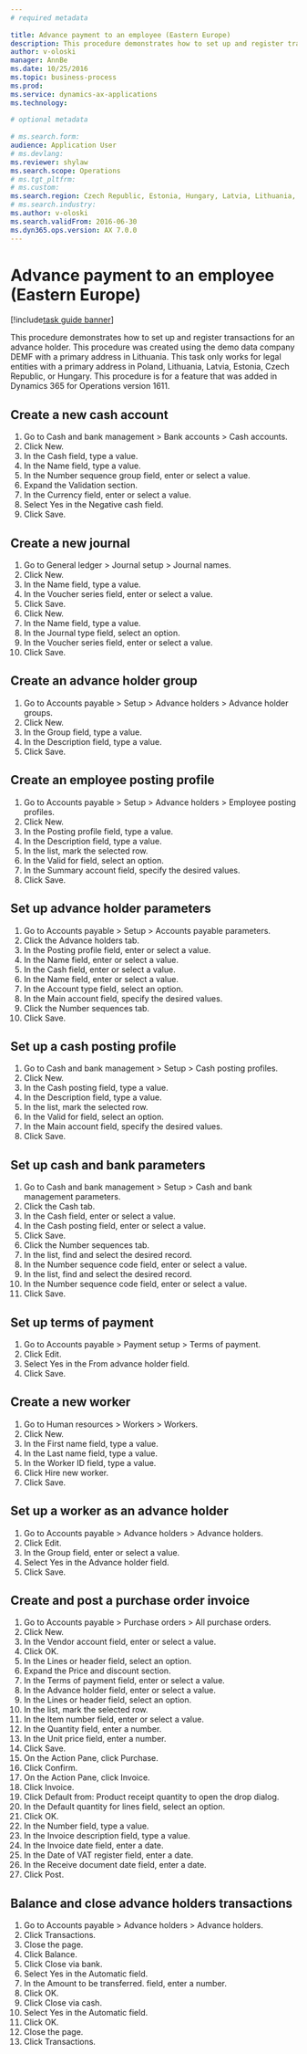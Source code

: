```yaml
--- 
# required metadata 
 
title: Advance payment to an employee (Eastern Europe)
description: This procedure demonstrates how to set up and register transactions for an advance holder. 
author: v-oloski
manager: AnnBe 
ms.date: 10/25/2016
ms.topic: business-process 
ms.prod:  
ms.service: dynamics-ax-applications 
ms.technology:  
 
# optional metadata 
 
# ms.search.form:   
audience: Application User 
# ms.devlang:  
ms.reviewer: shylaw
ms.search.scope: Operations 
# ms.tgt_pltfrm:  
# ms.custom:  
ms.search.region: Czech Republic, Estonia, Hungary, Latvia, Lithuania, Poland, Russia
# ms.search.industry: 
ms.author: v-oloski
ms.search.validFrom: 2016-06-30 
ms.dyn365.ops.version: AX 7.0.0 
---
```

# Advance payment to an employee (Eastern Europe)

[!include[task guide banner](../../includes/task-guide-banner.md)]

This procedure demonstrates how to set up and register transactions for an advance holder. This procedure was created using the demo data company DEMF with a primary address in Lithuania. This task only works for legal entities with a primary address in Poland, Lithuania, Latvia, Estonia, Czech Republic, or Hungary. This procedure is for a feature that was added in Dynamics 365 for Operations version 1611.


## Create a new cash account
1. Go to Cash and bank management > Bank accounts > Cash accounts.
2. Click New.
3. In the Cash field, type a value.
4. In the Name field, type a value.
5. In the Number sequence group field, enter or select a value.
6. Expand the Validation section.
7. In the Currency field, enter or select a value.
8. Select Yes in the Negative cash field.
9. Click Save.

## Create a new journal
1. Go to General ledger > Journal setup > Journal names.
2. Click New.
3. In the Name field, type a value.
4. In the Voucher series field, enter or select a value.
5. Click Save.
6. Click New.
7. In the Name field, type a value.
8. In the Journal type field, select an option.
9. In the Voucher series field, enter or select a value.
10. Click Save.

## Create an advance holder group
1. Go to Accounts payable > Setup > Advance holders > Advance holder groups.
2. Click New.
3. In the Group field, type a value.
4. In the Description field, type a value.
5. Click Save.

## Create an employee posting profile
1. Go to Accounts payable > Setup > Advance holders > Employee posting profiles.
2. Click New.
3. In the Posting profile field, type a value.
4. In the Description field, type a value.
5. In the list, mark the selected row.
6. In the Valid for field, select an option.
7. In the Summary account field, specify the desired values.
8. Click Save.

## Set up advance holder parameters
1. Go to Accounts payable > Setup > Accounts payable parameters.
2. Click the Advance holders tab.
3. In the Posting profile field, enter or select a value.
4. In the Name field, enter or select a value.
5. In the Cash field, enter or select a value.
6. In the Name field, enter or select a value.
7. In the Account type field, select an option.
8. In the Main account field, specify the desired values.
9. Click the Number sequences tab.
10. Click Save.

## Set up a cash posting profile
1. Go to Cash and bank management > Setup > Cash posting profiles.
2. Click New.
3. In the Cash posting field, type a value.
4. In the Description field, type a value.
5. In the list, mark the selected row.
6. In the Valid for field, select an option.
7. In the Main account field, specify the desired values.
8. Click Save.

## Set up cash and bank parameters
1. Go to Cash and bank management > Setup > Cash and bank management parameters.
2. Click the Cash tab.
3. In the Cash field, enter or select a value.
4. In the Cash posting field, enter or select a value.
5. Click Save.
6. Click the Number sequences tab.
7. In the list, find and select the desired record.
8. In the Number sequence code field, enter or select a value.
9. In the list, find and select the desired record.
10. In the Number sequence code field, enter or select a value.
11. Click Save.

## Set up terms of payment
1. Go to Accounts payable > Payment setup > Terms of payment.
2. Click Edit.
3. Select Yes in the From advance holder field.
4. Click Save.

## Create a new worker
1. Go to Human resources > Workers > Workers.
2. Click New.
3. In the First name field, type a value.
4. In the Last name field, type a value.
5. In the Worker ID field, type a value.
6. Click Hire new worker.
7. Click Save.

## Set up a worker as an advance holder
1. Go to Accounts payable > Advance holders > Advance holders.
2. Click Edit.
3. In the Group field, enter or select a value.
4. Select Yes in the Advance holder field.
5. Click Save.

## Create and post a purchase order invoice
1. Go to Accounts payable > Purchase orders > All purchase orders.
2. Click New.
3. In the Vendor account field, enter or select a value.
4. Click OK.
5. In the Lines or header field, select an option.
6. Expand the Price and discount section.
7. In the Terms of payment field, enter or select a value.
8. In the Advance holder field, enter or select a value.
9. In the Lines or header field, select an option.
10. In the list, mark the selected row.
11. In the Item number field, enter or select a value.
12. In the Quantity field, enter a number.
13. In the Unit price field, enter a number.
14. Click Save.
15. On the Action Pane, click Purchase.
16. Click Confirm.
17. On the Action Pane, click Invoice.
18. Click Invoice.
19. Click Default from: Product receipt quantity to open the drop dialog.
20. In the Default quantity for lines field, select an option.
21. Click OK.
22. In the Number field, type a value.
23. In the Invoice description field, type a value.
24. In the Invoice date field, enter a date.
25. In the Date of VAT register field, enter a date.
26. In the Receive document date field, enter a date.
27. Click Post.

## Balance and close advance holders transactions
1. Go to Accounts payable > Advance holders > Advance holders.
2. Click Transactions.
3. Close the page.
4. Click Balance.
5. Click Close via bank.
6. Select Yes in the Automatic field.
7. In the Amount to be transferred. field, enter a number.
8. Click OK.
9. Click Close via cash.
10. Select Yes in the Automatic field.
11. Click OK.
12. Close the page.
13. Click Transactions.

